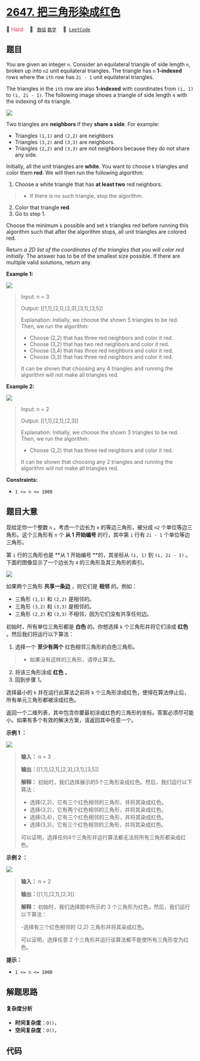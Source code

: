 # [2647. 把三角形染成红色](https://leetcode.com/problems/color-the-triangle-red)

🔴 <font color=#ff334b>Hard</font>&emsp; 🔖&ensp; [`数组`](/tag/array.md) [`数学`](/tag/math.md)&emsp; 🔗&ensp;[`LeetCode`](https://leetcode.com/problems/color-the-triangle-red)

## 题目

You are given an integer `n`. Consider an equilateral triangle of side length
`n`, broken up into `n2` unit equilateral triangles. The triangle has `n`
**1-indexed** rows where the `ith` row has `2i - 1` unit equilateral
triangles.

The triangles in the `ith` row are also **1-indexed** with coordinates from
`(i, 1)` to `(i, 2i - 1)`. The following image shows a triangle of side length
`4` with the indexing of its triangle.

![](https://fastly.jsdelivr.net/gh/doocs/leetcode@main/solution/2600-2699/2647.Color%20the%20Triangle%20Red/images/triangle4.jpg)

Two triangles are **neighbors** if they **share a side**. For example:

  * Triangles `(1,1)` and `(2,2)` are neighbors
  * Triangles `(3,2)` and `(3,3)` are neighbors.
  * Triangles `(2,2)` and `(3,3)` are not neighbors because they do not share any side.

Initially, all the unit triangles are **white**. You want to choose `k`
triangles and color them **red**. We will then run the following algorithm:

  1. Choose a white triangle that has **at least two** red neighbors. 
> 
>  * If there is no such triangle, stop the algorithm.
  2. Color that triangle **red**.
  3. Go to step 1.

Choose the minimum `k` possible and set `k` triangles red before running this
algorithm such that after the algorithm stops, all unit triangles are colored
red.

Return _a 2D list of the coordinates of the triangles that you will color red
initially_. The answer has to be of the smallest size possible. If there are
multiple valid solutions, return any.



**Example 1:**

![](https://fastly.jsdelivr.net/gh/doocs/leetcode@main/solution/2600-2699/2647.Color%20the%20Triangle%20Red/images/example1.jpg)

> Input: n = 3
> 
> Output: [[1,1],[2,1],[2,3],[3,1],[3,5]]
> 
> Explanation: Initially, we choose the shown 5 triangles to be red. Then, we run the algorithm:
> - Choose (2,2) that has three red neighbors and color it red.
> - Choose (3,2) that has two red neighbors and color it red.
> - Choose (3,4) that has three red neighbors and color it red.
> - Choose (3,3) that has three red neighbors and color it red.
> 
> It can be shown that choosing any 4 triangles and running the algorithm will not make all triangles red.

**Example 2:**

![](https://fastly.jsdelivr.net/gh/doocs/leetcode@main/solution/2600-2699/2647.Color%20the%20Triangle%20Red/images/example2.jpg)

> Input: n = 2
> 
> Output: [[1,1],[2,1],[2,3]]
> 
> Explanation: Initially, we choose the shown 3 triangles to be red. Then, we run the algorithm:
> - Choose (2,2) that has three red neighbors and color it red.
> 
> It can be shown that choosing any 2 triangles and running the algorithm will not make all triangles red.

**Constraints:**

  * `1 <= n <= 1000`


## 题目大意

现给定你一个整数 `n` 。考虑一个边长为 `n` 的等边三角形，被分成 `n2` 个单位等边三角形。这个三角形有 `n` 个 **从 1 开始编号**
的行，其中第 `i` 行有 `2i - 1` 个单位等边三角形。

第 `i` 行的三角形也是 **从 1 开始编号  **的，其坐标从 `(i, 1)` 到 `(i, 2i - 1)` 。下面的图像显示了一个边长为 `4`
的三角形及其三角形的索引。

![](https://fastly.jsdelivr.net/gh/doocs/leetcode@main/solution/2600-2699/2647.Color%20the%20Triangle%20Red/images/triangle4.jpg)

如果两个三角形 **共享一条边** ，则它们是 **相邻** 的。例如：

  * 三角形 `(1,1)` 和 `(2,2)` 是相邻的。
  * 三角形 `(3,2)` 和 `(3,3)` 是相邻的。
  * 三角形 `(2,2)` 和 `(3,3)` 不相邻，因为它们没有共享任何边。

初始时，所有单位三角形都是 **白色** 的。你想选择 `k` 个三角形并将它们涂成 **红色** 。然后我们将运行以下算法：

  1. 选择一个 **至少有两个** 红色相邻三角形的白色三角形。 
> 
>  * 如果没有这样的三角形，请停止算法。
  2. 将该三角形涂成 **红色** 。
  3. 回到步骤 1。

选择最小的 `k` 并在运行此算法之前将 `k` 个三角形涂成红色，使得在算法停止后，所有单元三角形都被涂成红色。

返回一个二维列表，其中包含你要最初涂成红色的三角形的坐标。答案必须尽可能小。如果有多个有效的解决方案，请返回其中任意一个。



**示例 1 ：**

![](https://fastly.jsdelivr.net/gh/doocs/leetcode@main/solution/2600-2699/2647.Color%20the%20Triangle%20Red/images/example1.jpg)

> 
> 
> 
> 
> 
> **输入：** n = 3
> 
> **输出：**[[1,1],[2,1],[2,3],[3,1],[3,5]]
> 
> **解释：** 初始时，我们选择展示的5个三角形染成红色。然后，我们运行以下算法：
> - 选择(2,2)，它有三个红色相邻的三角形，并将其染成红色。
> - 选择(3,2)，它有两个红色相邻的三角形，并将其染成红色。
> - 选择(3,4)，它有三个红色相邻的三角形，并将其染成红色。
> - 选择(3,3)，它有三个红色相邻的三角形，并将其染成红色。 
> 
> 可以证明，选择任何4个三角形并运行算法都无法将所有三角形都染成红色。

**示例 2 ：**

![](https://fastly.jsdelivr.net/gh/doocs/leetcode@main/solution/2600-2699/2647.Color%20the%20Triangle%20Red/images/example2.jpg)

> 
> 
> 
> 
> 
> **输入：** n = 2
> 
> **输出：**[[1,1],[2,1],[2,3]]
> 
> **解释：** 初始时，我们选择图中所示的 3 个三角形为红色。然后，我们运行以下算法： 
> 
> -选择有三个红色相邻的 (2,2) 三角形并将其染成红色。 
> 
> 可以证明，选择任意 2 个三角形并运行该算法都不能使所有三角形变为红色。
> 
> 



**提示：**

  * `1 <= n <= 1000`


## 解题思路

#### 复杂度分析

- **时间复杂度**：`O()`，
- **空间复杂度**：`O()`，

## 代码

```javascript

```